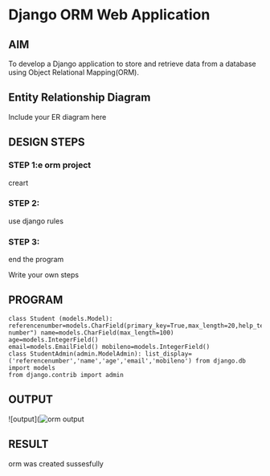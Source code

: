 # Django ORM Web Application

## AIM
To develop a Django application to store and retrieve data from a database using Object Relational Mapping(ORM).

## Entity Relationship Diagram

Include your ER diagram here

## DESIGN STEPS

### STEP 1:e orm project
creart

### STEP 2:
use django rules

### STEP 3:
end the program

Write your own steps

## PROGRAM
```
class Student (models.Model):
referencenumber=models.CharField(primary_key=True,max_length=20,help_text="reference
number") name=models.CharField(max_length=100) age=models.IntegerField()
email=models.EmailField() mobileno=models.IntegerField()
class StudentAdmin(admin.ModelAdmin): list_display=
('referencenumber','name','age','email','mobileno') from django.db import models
from django.contrib import admin
```


## OUTPUT
![output](![orm output](https://github.com/premsuryas/django-orm-app/assets/147473858/5e4e0220-a384-48a1-b575-e31598cffd6c)



## RESULT
orm was created sussesfully
